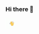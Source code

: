 ### Hi there 👋
<img src="https://github.com/nilutpolkashyap/nilutpolkashyap/raw/main/hand_wave.gif" width="30px">
<!--
**nilutpolkashyap/nilutpolkashyap** is a ✨ _special_ ✨ repository because its `README.md` (this file) appears on your GitHub profile.

Here are some ideas to get you started:

- 🔭 I’m currently working on ...
- 🌱 I’m currently learning ...
- 👯 I’m looking to collaborate on ...
- 🤔 I’m looking for help with ...
- 💬 Ask me about ...
- 📫 How to reach me: ...
- 😄 Pronouns: ...
- ⚡ Fun fact: ...
-->
